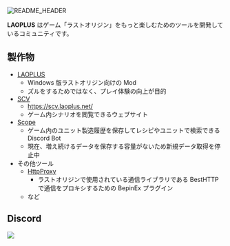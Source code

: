 ![README_HEADER](https://user-images.githubusercontent.com/3516343/222472814-0102cc2d-d1cf-448f-920f-b0c213a6144e.png)

**LAOPLUS** はゲーム「ラストオリジン」をもっと楽しむためのツールを開発しているコミュニティです。

## 製作物

- [LAOPLUS](https://github.com/laoplus/laoplus)
  - Windows 版ラストオリジン向けの Mod
  - ズルをするためではなく、プレイ体験の向上が目的
- [SCV](https://github.com/laoplus/scv)
  - https://scv.laoplus.net/
  - ゲーム内シナリオを閲覧できるウェブサイト
- [Scope](https://github.com/laoplus/scope-bot)
  - ゲーム内のユニット製造履歴を保存してレシピやユニットで検索できる Discord Bot
  - 現在、増え続けるデータを保存する容量がないため新規データ取得を停止中
- その他ツール
  - [HttpProxy](https://github.com/laoplus/HttpProxy)
    - ラストオリジンで使用されている通信ライブラリである BestHTTP で通信をプロキシするための BepinEx プラグイン
  - など

## Discord

![](https://invidget.switchblade.xyz/EGWqTuhjrE)
